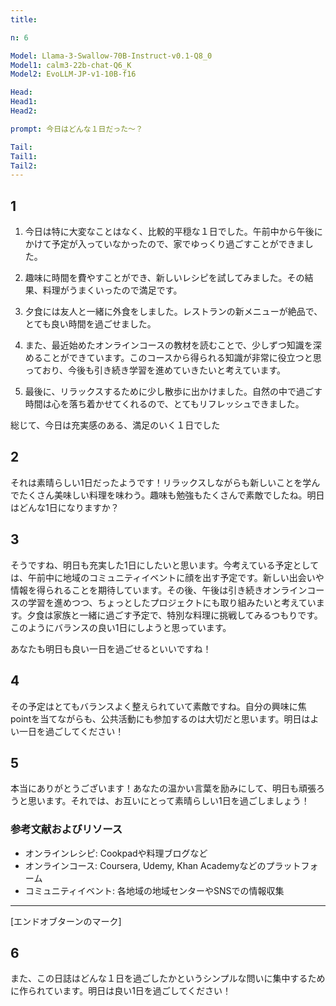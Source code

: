 ```yaml
---
title: 

n: 6

Model: Llama-3-Swallow-70B-Instruct-v0.1-Q8_0
Model1: calm3-22b-chat-Q6_K
Model2: EvoLLM-JP-v1-10B-f16

Head: 
Head1: 
Head2: 

prompt: 今日はどんな１日だった～？

Tail: 
Tail1: 
Tail2: 
---
```


## 1
1. 今日は特に大変なことはなく、比較的平穏な１日でした。午前中から午後にかけて予定が入っていなかったので、家でゆっくり過ごすことができました。

2. 趣味に時間を費やすことができ、新しいレシピを試してみました。その結果、料理がうまくいったので満足です。

3. 夕食には友人と一緒に外食をしました。レストランの新メニューが絶品で、とても良い時間を過ごせました。

4. また、最近始めたオンラインコースの教材を読むことで、少しずつ知識を深めることができています。このコースから得られる知識が非常に役立つと思っており、今後も引き続き学習を進めていきたいと考えています。

5. 最後に、リラックスするために少し散歩に出かけました。自然の中で過ごす時間は心を落ち着かせてくれるので、とてもリフレッシュできました。

総じて、今日は充実感のある、満足のいく１日でした

## 2


それは素晴らしい1日だったようです！リラックスしながらも新しいことを学んでたくさん美味しい料理を味わう。趣味も勉強もたくさんで素敵でしたね。明日はどんな1日になりますか？

## 3

そうですね、明日も充実した1日にしたいと思います。今考えている予定としては、午前中に地域のコミュニティイベントに顔を出す予定です。新しい出会いや情報を得られることを期待しています。その後、午後は引き続きオンラインコースの学習を進めつつ、ちょっとしたプロジェクトにも取り組みたいと考えています。夕食は家族と一緒に過ごす予定で、特別な料理に挑戦してみるつもりです。このようにバランスの良い1日にしようと思っています。

あなたも明日も良い一日を過ごせるといいですね！





## 4
その予定はとてもバランスよく整えられていて素敵ですね。自分の興味に焦 pointを当てながらも、公共活動にも参加するのは大切だと思います。明日はよい一日を過ごしてください！

## 5




本当にありがとうございます！あなたの温かい言葉を励みにして、明日も頑張ろうと思います。それでは、お互いにとって素晴らしい1日を過ごしましょう！





### 参考文献およびリソース

- オンラインレシピ: Cookpadや料理ブログなど
- オンラインコース: Coursera, Udemy, Khan Academyなどのプラットフォーム
- コミュニティイベント: 各地域の地域センターやSNSでの情報収集

---

[エンドオブターンのマーク]

## 6
また、この日誌はどんな１日を過ごしたかというシンプルな問いに集中するために作られています。明日は良い1日を過ごしてください！

